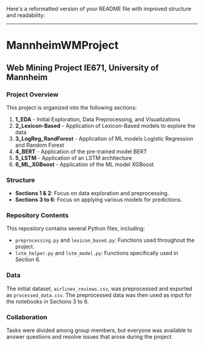 Here's a reformatted version of your README file with improved structure and readability:

---

# MannheimWMProject

## Web Mining Project IE671, University of Mannheim

### Project Overview
This project is organized into the following sections:

1. **1_EDA** - Initial Exploration, Data Preprocessing, and Visualizations
2. **2_Lexicon-Based** - Application of Lexicon-Based models to explore the data
3. **3_LogReg_RandForest** - Application of ML models Logistic Regression and Random Forest
4. **4_BERT** - Application of the pre-trained model BERT
5. **5_LSTM** - Application of an LSTM architecture
6. **6_ML_XGBoost** - Application of the ML model XGBoost

### Structure
- **Sections 1 & 2**: Focus on data exploration and preprocessing.
- **Sections 3 to 6**: Focus on applying various models for predictions.

### Repository Contents
This repository contains several Python files, including:

- `preprocessing.py` and `lexicon_based.py`: Functions used throughout the project.
- `lstm_helper.py` and `lstm_model.py`: Functions specifically used in Section 6.

### Data
The initial dataset, `airlines_reviews.csv`, was preprocessed and exported as `processed_data.csv`. The preprocessed data was then used as input for the notebooks in Sections 3 to 6.

### Collaboration
Tasks were divided among group members, but everyone was available to answer questions and resolve issues that arose during the project.
